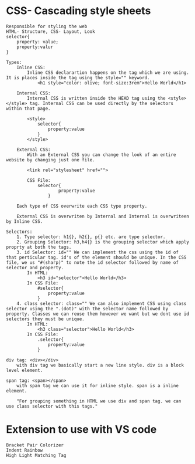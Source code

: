 
# CSS- Cascading style sheets

    Responsible for styling the web
    HTML- Structure, CSS- Layout, Look
    selector{
        property: value; 
        property:valur
    }

    Types:
        Inline CSS: 
            Inline CSS declarartion happens on the tag which we are using. It is places inside the tag using the style="" keyword.
                <h1 style="color: olive; font-size:3rem">Hello World</h1>

        Internal CSS:
            Internal CSS is written inside the HEAD tag using the <style></style> tag. Internal CSS can be used directly by the selectors within that page.
            
            <style>
                selector{
                    property:value
                }
            </style>

        External CSS:
            With an External CSS you can change the look of an entire website by changing just one file.

            <link rel="stylesheet" href="">

            CSS File:
                selector{
                        property:value
                    }

        Each type of CSS overwrite each CSS type property.

        External CSS is overwriten by Internal and Internal is overwriteen by Inline CSS.

    Selectors:
        1. Type selector: h1{}, h2{}, p{} etc. are type selector.
        2. Grouping Selector: h3,h4{} is the grouping selector which apply proprty at both the tags.
        3. id Selector: id="" We can implement the css using the id of that perticular tag. id's of the element should be unique. In the CSS file, we us "#(sharp)" to note the id selector followed by name of selector and property.
            In HTML:
                <h3 id="selector">Hello World</h3>
            In CSS File:
                #selector{
                    property:value
                }
        4. class selector: class="" We can also implement CSS using class selector using the ".(dot)" with the selector name followed by property. Classes we can reuse them however we want but we dont use id selectors they must be unique.
            In HTML: 
                <h3 class="selector">Hello World</h3>
            In CSS File:
                .selector{
                    property:value
                }

    div tag: <div></div> 
        with div tag we basically start a new line style. div is a block level element.

    span tag: <span></span>
        with span tag we can use it for inline style. span is a inline element.

        "For grouping something in HTML we use div and span tag. we can use class selector with this tags."


# Extension to use with VS code

    Bracket Pair Colorizer
    Indent Rainbow
    High Light Matching Tag